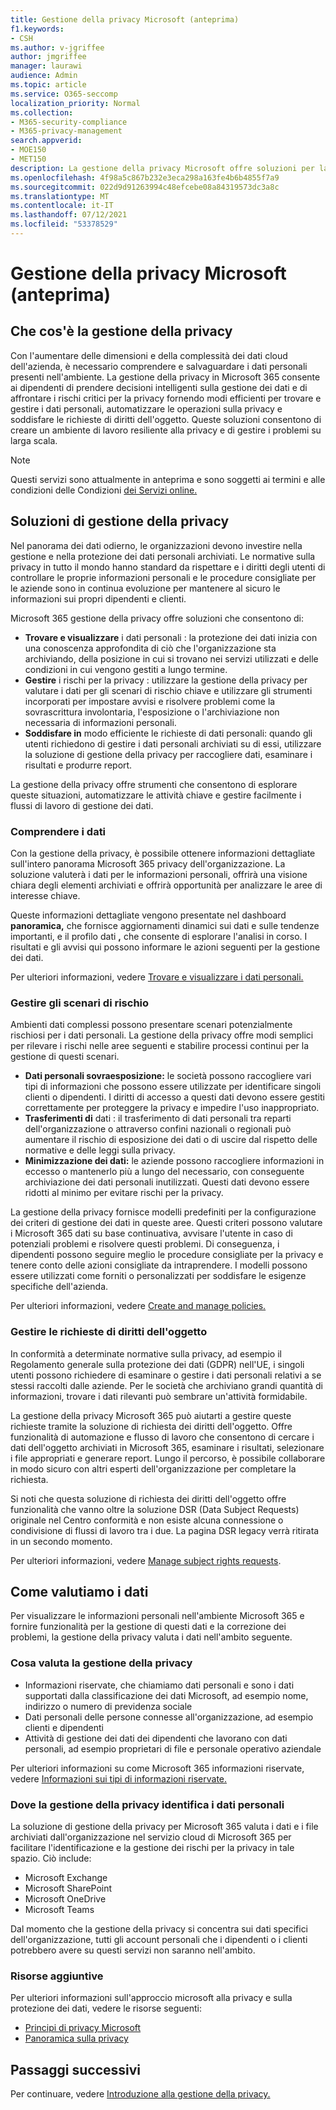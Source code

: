 ```yaml
---
title: Gestione della privacy Microsoft (anteprima)
f1.keywords:
- CSH
ms.author: v-jgriffee
author: jmgriffee
manager: laurawi
audience: Admin
ms.topic: article
ms.service: O365-seccomp
localization_priority: Normal
ms.collection:
- M365-security-compliance
- M365-privacy-management
search.appverid:
- MOE150
- MET150
description: La gestione della privacy Microsoft offre soluzioni per la valutazione dei dati personali archiviati nell'organizzazione in Microsoft 365 e consente di identificare e correggere i rischi per la privacy.
ms.openlocfilehash: 4f98a5c867b232e3eca298a163fe4b6b4855f7a9
ms.sourcegitcommit: 022d9d91263994c48efcebe08a84319573dc3a8c
ms.translationtype: MT
ms.contentlocale: it-IT
ms.lasthandoff: 07/12/2021
ms.locfileid: "53378529"
---
```

# <a name="microsoft-privacy-management-preview"></a>Gestione della privacy Microsoft (anteprima)

## <a name="what-is-privacy-management"></a>Che cos'è la gestione della privacy

Con l'aumentare delle dimensioni e della complessità dei dati cloud dell'azienda, è necessario comprendere e salvaguardare i dati personali presenti nell'ambiente. La gestione della privacy in Microsoft 365 consente ai dipendenti di prendere decisioni intelligenti sulla gestione dei dati e di affrontare i rischi critici per la privacy fornendo modi efficienti per trovare e gestire i dati personali, automatizzare le operazioni sulla privacy e soddisfare le richieste di diritti dell'oggetto. Queste soluzioni consentono di creare un ambiente di lavoro resiliente alla privacy e di gestire i problemi su larga scala.

> [!NOTE]
> Questi servizi sono attualmente in anteprima e sono soggetti ai termini e alle condizioni delle Condizioni [dei Servizi online.](https://www.microsoft.com/en-us/licensing/product-licensing/products)

## <a name="privacy-management-solutions"></a>Soluzioni di gestione della privacy

Nel panorama dei dati odierno, le organizzazioni devono investire nella gestione e nella protezione dei dati personali archiviati. Le normative sulla privacy in tutto il mondo hanno standard da rispettare e i diritti degli utenti di controllare le proprie informazioni personali e le procedure consigliate per le aziende sono in continua evoluzione per mantenere al sicuro le informazioni sui propri dipendenti e clienti.

Microsoft 365 gestione della privacy offre soluzioni che consentono di:

- **Trovare e visualizzare** i dati personali : la protezione dei dati inizia con una conoscenza approfondita di ciò che l'organizzazione sta archiviando, della posizione in cui si trovano nei servizi utilizzati e delle condizioni in cui vengono gestiti a lungo termine.
- **Gestire** i rischi per la privacy : utilizzare la gestione della privacy per valutare i dati per gli scenari di rischio chiave e utilizzare gli strumenti incorporati per impostare avvisi e risolvere problemi come la sovrascrittura involontaria, l'esposizione o l'archiviazione non necessaria di informazioni personali.
- **Soddisfare in** modo efficiente le richieste di dati personali: quando gli utenti richiedono di gestire i dati personali archiviati su di essi, utilizzare la soluzione di gestione della privacy per raccogliere dati, esaminare i risultati e produrre report.

La gestione della privacy offre strumenti che consentono di esplorare queste situazioni, automatizzare le attività chiave e gestire facilmente i flussi di lavoro di gestione dei dati.

### <a name="understand-your-data"></a>Comprendere i dati

Con la gestione della privacy, è possibile ottenere informazioni dettagliate sull'intero panorama Microsoft 365 privacy dell'organizzazione. La soluzione valuterà i dati per le informazioni personali, offrirà una visione chiara degli elementi archiviati e offrirà opportunità per analizzare le aree di interesse chiave.

Queste informazioni dettagliate vengono presentate nel dashboard **panoramica,** che fornisce aggiornamenti dinamici sui dati e sulle tendenze importanti, e il profilo dati **,** che consente di esplorare l'analisi in corso. I risultati e gli avvisi qui possono informare le azioni seguenti per la gestione dei dati.

Per ulteriori informazioni, vedere [Trovare e visualizzare i dati personali.](privacy-management-data-profile.md)

### <a name="manage-risk-scenarios"></a>Gestire gli scenari di rischio

Ambienti dati complessi possono presentare scenari potenzialmente rischiosi per i dati personali. La gestione della privacy offre modi semplici per rilevare i rischi nelle aree seguenti e stabilire processi continui per la gestione di questi scenari.

- **Dati personali sovraesposizione:** le società possono raccogliere vari tipi di informazioni che possono essere utilizzate per identificare singoli clienti o dipendenti. I diritti di accesso a questi dati devono essere gestiti correttamente per proteggere la privacy e impedire l'uso inappropriato.
- **Trasferimenti di** dati : il trasferimento di dati personali tra reparti dell'organizzazione o attraverso confini nazionali o regionali può aumentare il rischio di esposizione dei dati o di uscire dal rispetto delle normative e delle leggi sulla privacy.
- **Minimizzazione dei dati:** le aziende possono raccogliere informazioni in eccesso o mantenerlo più a lungo del necessario, con conseguente archiviazione dei dati personali inutilizzati. Questi dati devono essere ridotti al minimo per evitare rischi per la privacy.

La gestione della privacy fornisce modelli predefiniti per la configurazione dei criteri di gestione dei dati in queste aree. Questi criteri possono valutare i Microsoft 365 dati su base continuativa, avvisare l'utente in caso di potenziali problemi e risolvere questi problemi. Di conseguenza, i dipendenti possono seguire meglio le procedure consigliate per la privacy e tenere conto delle azioni consigliate da intraprendere. I modelli possono essere utilizzati come forniti o personalizzati per soddisfare le esigenze specifiche dell'azienda.

Per ulteriori informazioni, vedere [Create and manage policies.](privacy-management-policies.md)

### <a name="manage-subject-rights-requests"></a>Gestire le richieste di diritti dell'oggetto

In conformità a determinate normative sulla privacy, ad esempio il Regolamento generale sulla protezione dei dati (GDPR) nell'UE, i singoli utenti possono richiedere di esaminare o gestire i dati personali relativi a se stessi raccolti dalle aziende. Per le società che archiviano grandi quantità di informazioni, trovare i dati rilevanti può sembrare un'attività formidabile.

La gestione della privacy Microsoft 365 può aiutarti a gestire queste richieste tramite la soluzione di richiesta dei diritti dell'oggetto. Offre funzionalità di automazione e flusso di lavoro che consentono di cercare i dati dell'oggetto archiviati in Microsoft 365, esaminare i risultati, selezionare i file appropriati e generare report. Lungo il percorso, è possibile collaborare in modo sicuro con altri esperti dell'organizzazione per completare la richiesta.

Si noti che questa soluzione di richiesta dei diritti dell'oggetto offre funzionalità che vanno oltre la soluzione DSR (Data Subject Requests) originale nel Centro conformità e non esiste alcuna connessione o condivisione di flussi di lavoro tra i due. La pagina DSR legacy verrà ritirata in un secondo momento.

Per ulteriori informazioni, vedere [Manage subject rights requests](privacy-management-subject-rights-requests.md).

## <a name="how-we-evaluate-your-data"></a>Come valutiamo i dati

Per visualizzare le informazioni personali nell'ambiente Microsoft 365 e fornire funzionalità per la gestione di questi dati e la correzione dei problemi, la gestione della privacy valuta i dati nell'ambito seguente.

### <a name="what-privacy-management-evaluates"></a>Cosa valuta la gestione della privacy

- Informazioni riservate, che chiamiamo dati personali e sono i dati supportati dalla classificazione dei dati Microsoft, ad esempio nome, indirizzo o numero di previdenza sociale
- Dati personali delle persone connesse all'organizzazione, ad esempio clienti e dipendenti
- Attività di gestione dei dati dei dipendenti che lavorano con dati personali, ad esempio proprietari di file e personale operativo aziendale

Per ulteriori informazioni su come Microsoft 365 informazioni riservate, vedere [Informazioni sui tipi di informazioni riservate.](sensitive-information-type-learn-about.md)

### <a name="where-privacy-management-identifies-personal-data"></a>Dove la gestione della privacy identifica i dati personali

La soluzione di gestione della privacy per Microsoft 365 valuta i dati e i file archiviati dall'organizzazione nel servizio cloud di Microsoft 365 per facilitare l'identificazione e la gestione dei rischi per la privacy in tale spazio. Ciò include:

- Microsoft Exchange
- Microsoft SharePoint
- Microsoft OneDrive
- Microsoft Teams

Dal momento che la gestione della privacy si concentra sui dati specifici dell'organizzazione, tutti gli account personali che i dipendenti o i clienti potrebbero avere su questi servizi non saranno nell'ambito.

### <a name="additional-resources"></a>Risorse aggiuntive

Per ulteriori informazioni sull'approccio microsoft alla privacy e sulla protezione dei dati, vedere le risorse seguenti:

- [Principi di privacy Microsoft](https://www.microsoft.com/en-us/trust-center/privacy)
- [Panoramica sulla privacy](/compliance/assurance/assurance-privacy)

## <a name="next-steps"></a>Passaggi successivi

Per continuare, vedere [Introduzione alla gestione della privacy.](privacy-management-setup.md)
